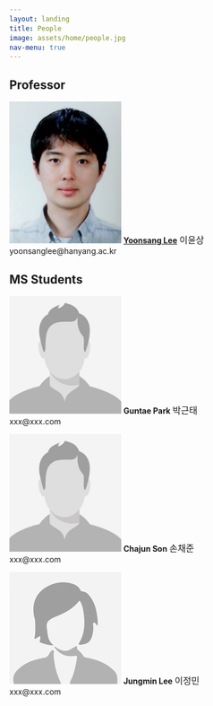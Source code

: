 ```yaml
---
layout: landing
title: People
image: assets/home/people.jpg
nav-menu: true
---
```


<!-- One -->
<section id="one">
	<div class="inner">

<!-- Content -->

<h2>Professor</h2>
<div class="row">
	<div class="4u 12u$(small)">
	<p>
		<span class="image left"><img src="assets/people/yoonsang-lee/yoonsang-lee.png" style="max-width: 200px; height: auto; " alt="" /></span>
		<b><a href="people/yoonsang-lee.html">Yoonsang Lee</a></b>
		<font size="3">이윤상</font><br/>
		yoonsanglee@hanyang.ac.kr 
	</p>
	</div>
</div>

<p/>

<h2>MS Students</h2>
<div class="row">
	<div class="4u 12u$(small)">
	<p>
		<span class="image left"><img src="assets/people/unknown-male.jpg" style="max-width: 200px; height: auto; " alt="" /></span>
		<b>Guntae Park</b>
		<font size="3">박근태</font><br/>
		xxx@xxx.com
	</p>
	</div>
	<div class="4u 12u$(small)">
	<p>
		<span class="image left"><img src="assets/people/unknown-male.jpg" style="max-width: 200px; height: auto; " alt="" /></span>
		<b>Chajun Son</b>
		<font size="3">손채준</font><br/>
		xxx@xxx.com
	</p>
	</div>
	<div class="4u 12u$(small)">
	<p>
		<span class="image left"><img src="assets/people/unknown-female.png" style="max-width: 200px; height: auto; " alt="" /></span>
		<b>Jungmin Lee</b>
		<font size="3">이정민</font><br/>
		xxx@xxx.com
	</p>
	</div>
</div>

</div>
</section>

